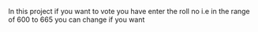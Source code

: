 In this project if you want to vote you have enter the roll no i.e in the range of 600 to 665 you can change if you want
